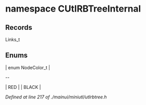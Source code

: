 # namespace CUtlRBTreeInternal



## Records

Links_t



## Enums

| enum NodeColor_t |

--

| RED |
| BLACK |


*Defined at line 217 of ./mainui/miniutl/utlrbtree.h*



